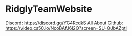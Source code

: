 # RidglyTeamWebsite
Discord: https://discord.gg/YG4RcdkS
All About Github: https://video.cs50.io/NcoBAfJ6l2Q?screen=SU-QJbAZptI
